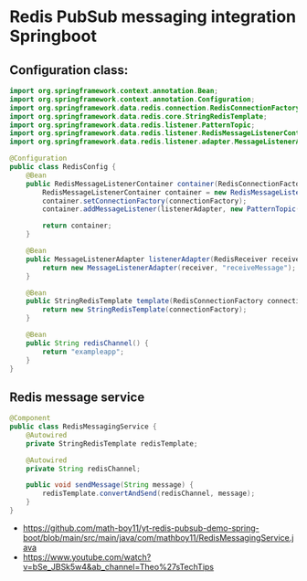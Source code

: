 # Redis PubSub messaging integration Springboot

## Configuration class:

```java
import org.springframework.context.annotation.Bean;
import org.springframework.context.annotation.Configuration;
import org.springframework.data.redis.connection.RedisConnectionFactory;
import org.springframework.data.redis.core.StringRedisTemplate;
import org.springframework.data.redis.listener.PatternTopic;
import org.springframework.data.redis.listener.RedisMessageListenerContainer;
import org.springframework.data.redis.listener.adapter.MessageListenerAdapter;

@Configuration
public class RedisConfig {
    @Bean
    public RedisMessageListenerContainer container(RedisConnectionFactory connectionFactory, MessageListenerAdapter listenerAdapter) {
        RedisMessageListenerContainer container = new RedisMessageListenerContainer();
        container.setConnectionFactory(connectionFactory);
        container.addMessageListener(listenerAdapter, new PatternTopic(redisChannel()));

        return container;
    }

    @Bean
    public MessageListenerAdapter listenerAdapter(RedisReceiver receiver) {
        return new MessageListenerAdapter(receiver, "receiveMessage");
    }

    @Bean
    public StringRedisTemplate template(RedisConnectionFactory connectionFactory) {
        return new StringRedisTemplate(connectionFactory);
    }

    @Bean
    public String redisChannel() {
        return "exampleapp";
    }
}
```


## Redis message service

```java
@Component
public class RedisMessagingService {
    @Autowired
    private StringRedisTemplate redisTemplate;

    @Autowired
    private String redisChannel;

    public void sendMessage(String message) {
        redisTemplate.convertAndSend(redisChannel, message);
    }
}
```


* <https://github.com/math-boy11/yt-redis-pubsub-demo-spring-boot/blob/main/src/main/java/com/mathboy11/RedisMessagingService.java>
* <https://www.youtube.com/watch?v=bSe_JBSk5w4&ab_channel=Theo%27sTechTips>


